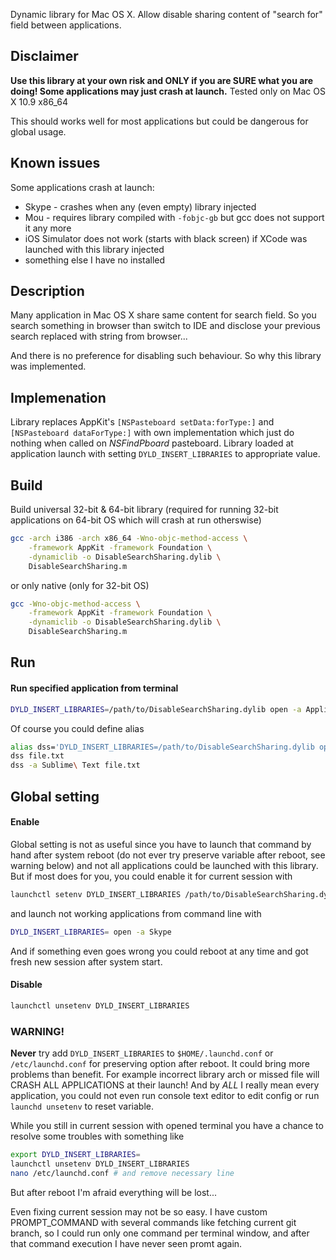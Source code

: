 Dynamic library for Mac OS X. Allow disable sharing content of "search for" field between applications.

## Disclaimer

**Use this library at your own risk and ONLY if you are SURE what you are doing! Some applications may just crash at launch.** Tested only on Mac OS X 10.9 x86_64

This should works well for most applications but could be dangerous for global usage.

## Known issues

Some applications crash at launch:

* Skype - crashes when any (even empty) library injected
* Mou - requires library compiled with `-fobjc-gb` but gcc does not support it any more
* iOS Simulator does not work (starts with black screen) if XCode was launched with this library injected
* something else I have no installed

## Description

Many application in Mac OS X share same content for search field.
So you search something in browser than switch to IDE and disclose your previous search replaced with string from browser...

And there is no preference for disabling such behaviour. So why this library was implemented.

## Implemenation

Library replaces AppKit's `[NSPasteboard setData:forType:]` and `[NSPasteboard dataForType:]` with own implementation which just do nothing when called on *NSFindPboard* pasteboard. Library loaded at application launch with setting `DYLD_INSERT_LIBRARIES` to appropriate value.

## Build

Build universal 32-bit & 64-bit library (required for running 32-bit applications on 64-bit OS which will crash at run otherswise)

```bash
gcc -arch i386 -arch x86_64 -Wno-objc-method-access \
    -framework AppKit -framework Foundation \
    -dynamiclib -o DisableSearchSharing.dylib \
    DisableSearchSharing.m
```

or only native (only for 32-bit OS)

```bash
gcc -Wno-objc-method-access \
    -framework AppKit -framework Foundation \
    -dynamiclib -o DisableSearchSharing.dylib \
    DisableSearchSharing.m
```

## Run

#### Run specified application from terminal

```bash
DYLD_INSERT_LIBRARIES=/path/to/DisableSearchSharing.dylib open -a ApplicationName
```

Of course you could define alias

```bash
alias dss='DYLD_INSERT_LIBRARIES=/path/to/DisableSearchSharing.dylib open'
dss file.txt
dss -a Sublime\ Text file.txt
```

## Global setting

#### Enable

Global setting is not as useful since you have to launch that command by hand after system reboot (do not ever try preserve variable after reboot, see warning below) and not all applications could be launched with this library. But if most does for you, you could enable it for current session with

```bash
launchctl setenv DYLD_INSERT_LIBRARIES /path/to/DisableSearchSharing.dylib
```

and launch not working applications from command line with

```bash
DYLD_INSERT_LIBRARIES= open -a Skype
```

And if something even goes wrong you could reboot at any time and got fresh new session after system start.

#### Disable

```bash
launchctl unsetenv DYLD_INSERT_LIBRARIES
```

### WARNING!

**Never** try add `DYLD_INSERT_LIBRARIES` to `$HOME/.launchd.conf` or `/etc/launchd.conf` for preserving option after reboot. It could bring more problems than benefit. For example incorrect library arch or missed file will CRASH ALL APPLICATIONS at their launch! And by *ALL* I really mean every application, you could not even run console text editor to edit config or run `launchd unsetenv` to reset variable.

While you still in current session with opened terminal you have a chance to resolve some troubles with something like

```bash
export DYLD_INSERT_LIBRARIES=
launchctl unsetenv DYLD_INSERT_LIBRARIES
nano /etc/launchd.conf # and remove necessary line
```

But after reboot I'm afraid everything will be lost...

Even fixing current session may not be so easy. I have custom PROMPT_COMMAND with several commands like fetching current git branch, so I could run only one command per terminal window, and after that command execution I have never seen promt again.
